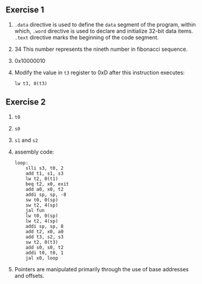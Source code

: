 ## Exercise 1

1. `.data` directive is used to define the `data` segment of the program, within which, `.word` directive is used to declare and initialize 32-bit data items. `.text` directive marks the beginning of the code segment.

2. 34 This number represents the nineth number in fibonacci sequence.

3. 0x10000010

4. Modify the value in `t3` register to 0xD after this instruction executes:

   ```assembly
   lw t3, 0(t3)
   ```

## Exercise 2

1. `t0`

2. `s0`

3. `s1` and `s2`

4. assembly code:

   ```assembly
   loop:
       slli s3, t0, 2
       add t1, s1, s3
       lw t2, 0(t1)
       beq t2, x0, exit
       add a0, x0, t2
       addi sp, sp, -8
       sw t0, 0(sp)
       sw t2, 4(sp)
       jal fun
       lw t0, 0(sp)
       lw t2, 4(sp)
       addi sp, sp, 8
       add t2, x0, a0
       add t3, s2, s3
       sw t2, 0(t3)
       add s0, s0, t2
       addi t0, t0, 1
       jal x0, loop
   ```

5. Pointers are manipulated primarily through the use of base addresses and offsets.
